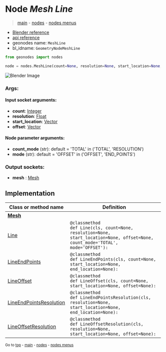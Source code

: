 # Node *Mesh Line*

> [main](../index.md) - [nodes](nodes.md) - [nodes menus](nodes_menus.md)

- [Blender reference](https://docs.blender.org/manual/en/latest/modeling/geometry_nodes/mesh_primitives/mesh_line.html)
- [api reference](https://docs.blender.org/api/current/bpy.types.GeometryNodeMeshLine.html)
- geonodes name: `MeshLine`
- bl_idname: `GeometryNodeMeshLine`

```python
from geonodes import nodes

node = nodes.MeshLine(count=None, resolution=None, start_location=None, offset=None, count_mode='TOTAL', mode='OFFSET')
```

![Blender Image](https://docs.blender.org/manual/en/latest/_images/node-types_GeometryNodeMeshLine.webp)

### Args:

#### Input socket arguments:

- **count**: [Integer](Integer.md)
- **resolution**: [Float](Float.md)
- **start_location**: [Vector](Vector.md)
- **offset**: [Vector](Vector.md)

#### Node parameter arguments:

- **count_mode** (str): default = 'TOTAL' in ('TOTAL', 'RESOLUTION')
- **mode** (str): default = 'OFFSET' in ('OFFSET', 'END_POINTS')

### Output sockets:

- **mesh** : [Mesh](Mesh.md)

## Implementation

| Class or method name | Definition |
|----------------------|------------|
| **[Mesh](Mesh.md)** |
| [Line](Mesh.md#Line) | `@classmethod`<br> `def Line(cls, count=None, resolution=None, start_location=None, offset=None, count_mode='TOTAL', mode='OFFSET'):` |
| [LineEndPoints](Mesh.md#LineEndPoints) | `@classmethod`<br> `def LineEndPoints(cls, count=None, start_location=None, end_location=None):` |
| [LineOffset](Mesh.md#LineOffset) | `@classmethod`<br> `def LineOffset(cls, count=None, start_location=None, offset=None):` |
| [LineEndPointsResolution](Mesh.md#LineEndPointsResolution) | `@classmethod`<br> `def LineEndPointsResolution(cls, resolution=None, start_location=None, end_location=None):` |
| [LineOffsetResolution](Mesh.md#LineOffsetResolution) | `@classmethod`<br> `def LineOffsetResolution(cls, resolution=None, start_location=None, offset=None):` |

<sub>Go to [top](#node-Mesh-Line) - [main](../index.md) - [nodes](nodes.md) - [nodes menus](nodes_menus.md)</sub>

